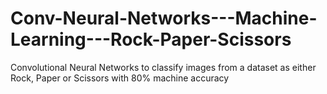 # Conv-Neural-Networks---Machine-Learning---Rock-Paper-Scissors
Convolutional Neural Networks to classify images from a dataset as either Rock, Paper or Scissors with 80% machine accuracy


